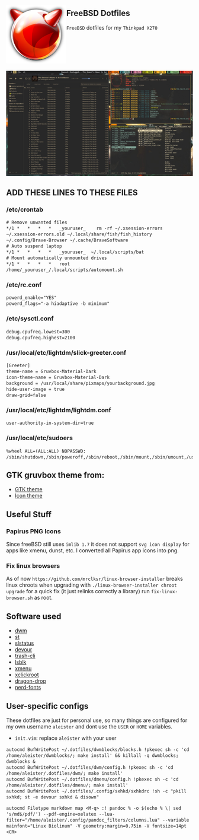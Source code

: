 <img src="https://raw.githubusercontent.com/aleister888/freeBSD-dotfiles/master/freebsd-logo.png" align="left" height="157px" hspace="0px" vspace="20px">

## FreeBSD Dotfiles

`FreeBSD` dotfiles for my `Thinkpad X270`

![image](https://raw.githubusercontent.com/aleister888/freeBSD-dotfiles/master/2022_12_09-14_16_13.jpg)

## ADD THESE LINES TO THESE FILES

### /etc/crontab

```
# Remove unwanted files
*/1	*	*	*	*	_youruser_    rm -rf ~/.xsession-errors ~/.xsession-errors.old ~/.local/share/fish/fish_history
~/.config/Brave-Browser ~/.cache/BraveSoftware
# Auto suspend laptop
*/1	*	*	*	*	_youruser_	~/.local/scripts/bat
# Mount automatically unmounted drives
*/1	*	*	*	*	root		/home/_youruser_/.local/scripts/automount.sh
```

### /etc/rc.conf

```
powerd_enable="YES"
powerd_flags="-a hiadaptive -b minimum"
```

### /etc/sysctl.conf

```
debug.cpufreq.lowest=300
debug.cpufreq.highest=2100
```

### /usr/local/etc/lightdm/slick-greeter.conf

```
[Greeter]
theme-name = Gruvbox-Material-Dark
icon-theme-name = Gruvbox-Material-Dark
background = /usr/local/share/pixmaps/yourbackground.jpg
hide-user-image = true
draw-grid=false
```

### /usr/local/etc/lightdm/lightdm.conf

```
user-authority-in-system-dir=true
```

### /usr/local/etc/sudoers

```
%wheel ALL=(ALL:ALL) NOPASSWD: /sbin/shutdown,/sbin/poweroff,/sbin/reboot,/sbin/mount,/sbin/umount,/usr/sbin/pkg,/usr/local/bin/xclickroot,/usr/local/bin/networkmgr
```

## GTK gruvbox theme from:

- [GTK theme](https://github.com/jmattheis/gruvbox-dark-icons-gtk)
- [Icon theme](https://github.com/jmattheis/gruvbox-dark-gtk)

## Useful Stuff

### Papirus PNG Icons

Since freeBSD still uses `imlib 1.7` it does not support `svg icon display`
for apps like xmenu, dunst, etc. I converted all Papirus app icons
into png.

### Fix linux browsers

As of now `https://github.com/mrclksr/linux-browser-installer` breaks linux
chroots when upgrading with `./linux-browser-installer chroot upgrade` for a
quick fix (it just relinks correctly a library) run `fix-linux-browser.sh` as root.

## Software used

- [dwm](https://dwm.suckless.org/)
- [st](https://st.suckless.org/)
- [slstatus](https://tools.suckless.org/slstatus/)
- [devour](https://github.com/salman-abedin/devour.git)
- [trash-cli](https://github.com/andreafrancia/trash-cli.git)
- [lsblk](https://www.freshports.org/sysutils/lsblk/)
- [xmenu](https://github.com/phillbush/xmenu)
- [xclickroot](https://github.com/phillbush/xclickroot)
- [dragon-drop](https://github.com/mwh/dragon)
- [nerd-fonts](https://github.com/ryanoasis/nerd-fonts)

## User-specific configs

These dotfiles are just for personal use, so many things are configured for
my own username `aleister` and dont use the `USER` or `HOME` variables.

- `init.vim`: replace `aleister` with your user

```
autocmd BufWritePost ~/.dotfiles/dwmblocks/blocks.h !pkexec sh -c 'cd /home/aleister/dwmblocks/; make install' && killall -q dwmblocks; dwmblocks &
autocmd BufWritePost ~/.dotfiles/dwm/config.h !pkexec sh -c 'cd /home/aleister/.dotfiles/dwm/; make install'
autocmd BufWritePost ~/.dotfiles/dmenu/config.h !pkexec sh -c 'cd /home/aleister/.dotfiles/dmenu/; make install'
autocmd BufWritePost ~/.dotfiles/.config/sxhkd/sxhkdrc !sh -c "pkill sxhkd; st -e devour sxhkd & disown"
```

```
autocmd Filetype markdown map <M-q> :! pandoc % -o $(echo % \| sed 's/md$/pdf/') --pdf-engine=xelatex --lua-filter="/home/aleister/.config/pandoc_filters/columns.lua" --variable mainfont="Linux Biolinum" -V geometry:margin=0.75in -V fontsize=14pt <CR>
```
